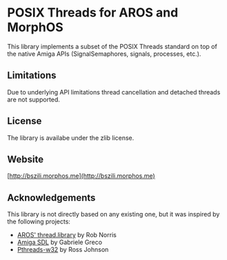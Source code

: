 # POSIX Threads for AROS and MorphOS

This library implements a subset of the POSIX Threads standard on top of the native Amiga APIs (SignalSemaphores, signals, processes, etc.). 

## Limitations

Due to underlying API limitations thread cancellation and detached threads are not supported. 

## License

The library is availabe under the zlib license.

## Website
[http://bszili.morphos.me](http://bszili.morphos.me)

## Acknowledgements

This library is not directly based on any existing one, but it was inspired by the following projects:

* [AROS' thread.library](http://aros.sourceforge.net/documentation/developers/autodocs/thread.php) by Rob Norris
* [Amiga SDL](http://aminet.net/package/dev/misc/SDL-Amiga) by Gabriele Greco
* [Pthreads-w32](https://sourceware.org/pthreads-win32) by Ross Johnson
